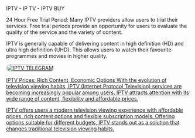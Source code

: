 IPTV - IP TV - IPTV BUY

24 Hour Free Trial Period:
Many IPTV providers allow users to trial their services. Free trial periods provide an opportunity for users to evaluate the quality of the service and the variety of content.

IPTV is generally capable of delivering content in high definition (HD) and ultra high definition (UHD). This allows users to watch their favourite programmes and movies in higher quality.

<a href="https://t.me/iptvhd34" title="IPTV TELEGRAM">
    <img src="https://static.techinside.com/uploads/2023/05/iptv-nedir-nasil-kullanilir154246_0.jpg" alt="IPTV TELEGRAM" style="max-width: 48%; border: 2px solid #ddd; border-radius: 10px; margin-right: 1%;">


IPTV Prices: Rich Content, Economic Options With the evolution of television viewing habits, IPTV (Internet Protocol Television) services are becoming increasingly popular among users. IPTV attracts attention with its wide range of content, flexibility and affordable prices.

IPTV offers users a modern television viewing experience with affordable prices, rich content options and flexible subscription models. Offering options suitable for different budgets, IPTV stands out as a solution that changes traditional television viewing habits.



